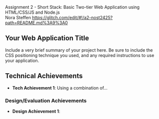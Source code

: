 Assignment 2 - Short Stack: Basic Two-tier Web Application using HTML/CSS/JS and Node.js  
Nora Steffen https://glitch.com/edit/#!/a2-nost2425?path=README.md%3A9%3A0

## Your Web Application Title
Include a very brief summary of your project here. Be sure to include the CSS positioning technique you used, and any required instructions to use your application.

## Technical Achievements
- **Tech Achievement 1**: Using a combination of...

### Design/Evaluation Achievements
- **Design Achievement 1**: 
